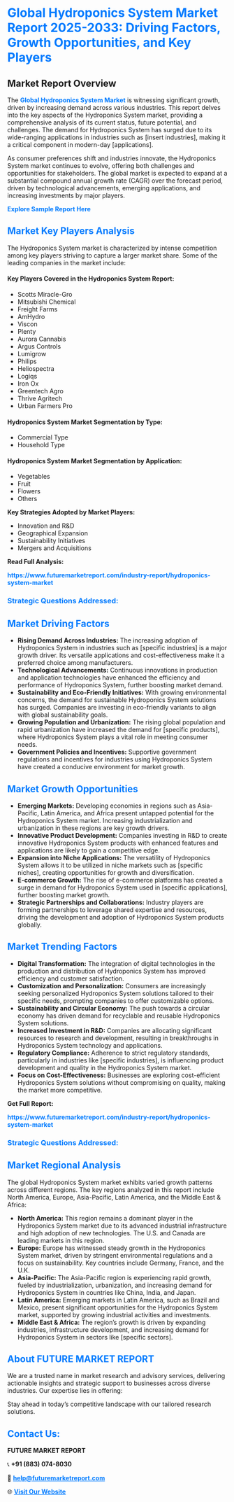 <h1 style="color: #007BFF;">Global Hydroponics System Market Report 2025-2033: Driving Factors, Growth Opportunities, and Key Players</h1>

<section id="overview">
<h2>Market Report Overview</h2>
<p>The <a href="https://www.futuremarketreport.com/industry-report/hydroponics-system-market" style="color: #007BFF; text-decoration: none;"><strong>Global Hydroponics System Market</strong></a> is witnessing significant growth, driven by increasing demand across various industries. This report delves into the key aspects of the Hydroponics System market, providing a comprehensive analysis of its current status, future potential, and challenges. The demand for Hydroponics System has surged due to its wide-ranging applications in industries such as [insert industries], making it a critical component in modern-day [applications].</p>
<p>As consumer preferences shift and industries innovate, the Hydroponics System market continues to evolve, offering both challenges and opportunities for stakeholders. The global market is expected to expand at a substantial compound annual growth rate (CAGR) over the forecast period, driven by technological advancements, emerging applications, and increasing investments by major players.</p>
</section>

<section id="overview">
<p><a href="https://www.futuremarketreport.com/request-sample/reportId=27830" style="color: #007BFF; text-decoration: none;"><strong>Explore Sample Report Here</strong></a></p>
</section>

<section id="key-players">
<h2 style="color: #007BFF;">Market Key Players Analysis</h2>
<p>The Hydroponics System market is characterized by intense competition among key players striving to capture a larger market share. Some of the leading companies in the market include:</p>
<h4>Key Players Covered in the Hydroponics System Report:</h4>
<ul><li>Scotts Miracle-Gro</li><li>Mitsubishi Chemical</li><li>Freight Farms</li><li>AmHydro</li><li>Viscon</li><li>Plenty</li><li>Aurora Cannabis</li><li>Argus Controls</li><li>Lumigrow</li><li>Philips</li><li>Heliospectra</li><li>Logiqs</li><li>Iron Ox</li><li>Greentech Agro</li><li>Thrive Agritech</li><li>Urban Farmers Pro</li></ul>
<h4>Hydroponics System Market Segmentation by Type:</h4>
<ul><li>Commercial Type</li><li>Household Type</li></ul>

<h4>Hydroponics System Market Segmentation by Application:</h4>
<ul><li>Vegetables</li><li>Fruit</li><li>Flowers</li><li>Others</li></ul>
<p><strong>Key Strategies Adopted by Market Players:</strong></p>
<ul>
<li>Innovation and R&D</li>
<li>Geographical Expansion</li>
<li>Sustainability Initiatives</li>
<li>Mergers and Acquisitions</li>
</ul>
</section>

<section>
<p><strong>Read Full Analysis: </strong></p><a href="https://www.futuremarketreport.com/industry-report/hydroponics-system-market" style="color: #007BFF; text-decoration: none;"><strong>https://www.futuremarketreport.com/industry-report/hydroponics-system-market</strong></a>
<h3 style="color: #007BFF;">Strategic Questions Addressed:</h3>
</section>

<section id="driving-factors">
<h2 style="color: #007BFF;">Market Driving Factors</h2>
<ul>
<li><strong>Rising Demand Across Industries:</strong> The increasing adoption of Hydroponics System in industries such as [specific industries] is a major growth driver. Its versatile applications and cost-effectiveness make it a preferred choice among manufacturers.</li>
<li><strong>Technological Advancements:</strong> Continuous innovations in production and application technologies have enhanced the efficiency and performance of Hydroponics System, further boosting market demand.</li>
<li><strong>Sustainability and Eco-Friendly Initiatives:</strong> With growing environmental concerns, the demand for sustainable Hydroponics System solutions has surged. Companies are investing in eco-friendly variants to align with global sustainability goals.</li>
<li><strong>Growing Population and Urbanization:</strong> The rising global population and rapid urbanization have increased the demand for [specific products], where Hydroponics System plays a vital role in meeting consumer needs.</li>
<li><strong>Government Policies and Incentives:</strong> Supportive government regulations and incentives for industries using Hydroponics System have created a conducive environment for market growth.</li>
</ul>
</section>

<section id="growth-opportunities">
<h2 style="color: #007BFF;">Market Growth Opportunities</h2>
<ul>
<li><strong>Emerging Markets:</strong> Developing economies in regions such as Asia-Pacific, Latin America, and Africa present untapped potential for the Hydroponics System market. Increasing industrialization and urbanization in these regions are key growth drivers.</li>
<li><strong>Innovative Product Development:</strong> Companies investing in R&D to create innovative Hydroponics System products with enhanced features and applications are likely to gain a competitive edge.</li>
<li><strong>Expansion into Niche Applications:</strong> The versatility of Hydroponics System allows it to be utilized in niche markets such as [specific niches], creating opportunities for growth and diversification.</li>
<li><strong>E-commerce Growth:</strong> The rise of e-commerce platforms has created a surge in demand for Hydroponics System used in [specific applications], further boosting market growth.</li>
<li><strong>Strategic Partnerships and Collaborations:</strong> Industry players are forming partnerships to leverage shared expertise and resources, driving the development and adoption of Hydroponics System products globally.</li>
</ul>
</section>

<section id="trending-factors">
<h2 style="color: #007BFF;">Market Trending Factors</h2>
<ul>
<li><strong>Digital Transformation:</strong> The integration of digital technologies in the production and distribution of Hydroponics System has improved efficiency and customer satisfaction.</li>
<li><strong>Customization and Personalization:</strong> Consumers are increasingly seeking personalized Hydroponics System solutions tailored to their specific needs, prompting companies to offer customizable options.</li>
<li><strong>Sustainability and Circular Economy:</strong> The push towards a circular economy has driven demand for recyclable and reusable Hydroponics System solutions.</li>
<li><strong>Increased Investment in R&D:</strong> Companies are allocating significant resources to research and development, resulting in breakthroughs in Hydroponics System technology and applications.</li>
<li><strong>Regulatory Compliance:</strong> Adherence to strict regulatory standards, particularly in industries like [specific industries], is influencing product development and quality in the Hydroponics System market.</li>
<li><strong>Focus on Cost-Effectiveness:</strong> Businesses are exploring cost-efficient Hydroponics System solutions without compromising on quality, making the market more competitive.</li>
</ul>
</section>

<section>
<p><strong>Get Full Report: </strong></p><a href="https://www.futuremarketreport.com/industry-report/hydroponics-system-market" style="color: #007BFF; text-decoration: none;"><strong>https://www.futuremarketreport.com/industry-report/hydroponics-system-market</strong></a>
<h3 style="color: #007BFF;">Strategic Questions Addressed:</h3>
</section>


<section id="regional-analysis">
<h2 style="color: #007BFF;">Market Regional Analysis</h2>
<p>The global Hydroponics System market exhibits varied growth patterns across different regions. The key regions analyzed in this report include North America, Europe, Asia-Pacific, Latin America, and the Middle East & Africa:</p>
<ul>
<li><strong>North America:</strong> This region remains a dominant player in the Hydroponics System market due to its advanced industrial infrastructure and high adoption of new technologies. The U.S. and Canada are leading markets in this region.</li>
<li><strong>Europe:</strong> Europe has witnessed steady growth in the Hydroponics System market, driven by stringent environmental regulations and a focus on sustainability. Key countries include Germany, France, and the U.K.</li>
<li><strong>Asia-Pacific:</strong> The Asia-Pacific region is experiencing rapid growth, fueled by industrialization, urbanization, and increasing demand for Hydroponics System in countries like China, India, and Japan.</li>
<li><strong>Latin America:</strong> Emerging markets in Latin America, such as Brazil and Mexico, present significant opportunities for the Hydroponics System market, supported by growing industrial activities and investments.</li>
<li><strong>Middle East & Africa:</strong> The region’s growth is driven by expanding industries, infrastructure development, and increasing demand for Hydroponics System in sectors like [specific sectors].</li>
</ul>
</section>

<footer>
<h2 style="color: #007BFF;">About FUTURE MARKET REPORT</h2>
<p>We are a trusted name in market research and advisory services, delivering actionable insights and strategic support to businesses across diverse industries. Our expertise lies in offering:</p>

<p>Stay ahead in today’s competitive landscape with our tailored research solutions.</p>

<h2 style="color: #007BFF;">Contact Us:</h2>
<p><strong>FUTURE MARKET REPORT</strong></p>
<p>📞 <strong>+91 (883) 074-8030</strong></p>
<p>📧 <strong><a href="mailto:help@futuremarketreport.com" style="color: #007BFF;">help@futuremarketreport.com</a></strong></p>
<p>🌐 <strong><a href="https://www.futuremarketreport.com/" style="color: #007BFF;">Visit Our Website</a></strong></p>
</footer>